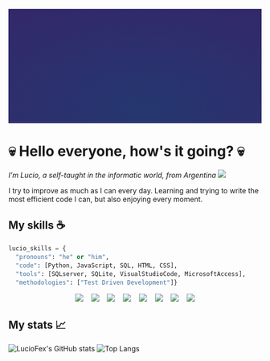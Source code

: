 <p align="center">
  <img src="RandolphCarter.gif" width="915" align="center">
</p>

# 💀 Hello everyone, how's it going? 💀

<p>
  <em>I’m Lucio, a self-taught in the informatic world, from Argentina <img src="https://media.giphy.com/media/WUlplcMpOCEmTGBtBW/giphy.gif" width="30"></em>
</p>

I try to improve as much as I can every day. Learning and trying to write the most efficient code I can, but also enjoying every moment.

## My skills ☕
```python
lucio_skills = {
  "pronouns": "he" or "him",
  "code": [Python, JavaScript, SQL, HTML, CSS],
  "tools": [SQLserver, SQLite, VisualStudioCode, MicrosoftAccess],
  "methodologies": ["Test Driven Development"]}
```

<p align="center">
    <img src="https://img.shields.io/badge/-Python-000?&logo=python&labelColor=1F2430&color=1F2430&logoColor=1eafcc"></img>
&nbsp&nbsp
    <img src="https://img.shields.io/badge/-JavaScript-000?&logo=javascript&labelColor=1F2430&color=1F2430&logoColor=F7DF1E"></img>
&nbsp&nbsp
    <img src="https://img.shields.io/badge/-Microsoft%20SQL%20Server-000?&logo=Microsoft%20SQL%20Server&labelColor=1F2430&color=1F2430&logoColor=bc252a"></img>
&nbsp&nbsp
    <img src="https://img.shields.io/badge/-SQLite-000?&logo=SQLite&labelColor=1F2430&color=1F2430&logoColor=54ADE1"></img>
<!-- &nbsp&nbsp
    <img src="https://img.shields.io/badge/-Node.js-000?&logo=node.js&labelColor=1F2430&color=1F2430&logoColor=82AE1B"></img>  -->
&nbsp&nbsp
    <img src="https://img.shields.io/badge/-CSS3-000?&logo=css3&labelColor=1F2430&color=1F2430&logoColor=27AAE0"></img>
&nbsp&nbsp
    <img src="https://img.shields.io/badge/-HTML5-000?&logo=html5&labelColor=1F2430&color=1F2430&logoColor=F1662A"></img>
&nbsp&nbsp
    <img src="https://img.shields.io/badge/-Visual%20Studio%20Code-000?&logo=visual%20studio%20code&labelColor=1F2430&color=1F2430&logoColor=24ACF2"></img>
&nbsp&nbsp
    <img src="https://img.shields.io/badge/-Microsoft%20Access-000?&logo=microsoft%20access&labelColor=1F2430&color=1F2430&logoColor=a82b2b"></img>
</p>

## My stats 📈

![LucioFex's GitHub stats](https://github-readme-stats.vercel.app/api?username=LucioFex&show_icons=true&theme=ayu-mirage&border_radius=30)
![Top Langs](https://github-readme-stats.vercel.app/api/top-langs/?username=LucioFex&theme=ayu-mirage&border_radius=30&layout=compact&langs_count=6)
